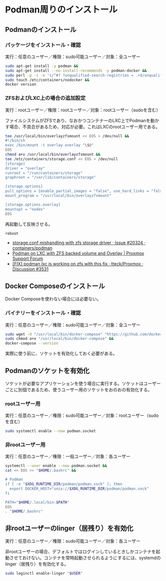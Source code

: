 # Podman周りのインストール
## Podmanのインストール
### パッケージをインストール・確認
実行：任意のユーザー／権限：sudo可能ユーザー／対象：全ユーザー
```bash
sudo apt-get install -y podman &&
sudo apt-get install --no-install-recommends -y podman-docker &&
sudo perl -p -i -e 's/^#? ?unqualified-search-registries = .+$/unqualified-search-registries = ["docker.io"]/g' /etc/containers/registries.conf &&
sudo touch /etc/containers/nodocker &&
docker version
```

### ZFSおよびLXC上の場合の追加設定
実行：rootユーザー／権限：rootユーザー／対象：rootユーザー（sudoを含む）

ファイルシステムがZFSであり、なおかつコンテナーのLXC上でPodmanを動かす場合、不具合があるため、対応が必要。これはLXCのrootユーザー用である。
```bash
tee /usr/local/bin/overlayzfsmount << EOS > /dev/null &&
#!/bin/sh
exec /bin/mount -t overlay overlay "\$@"
EOS
chmod a+x /usr/local/bin/overlayzfsmount &&
tee /etc/containers/storage.conf << EOS > /dev/null
[storage]
driver = "overlay"
runroot = "/run/containers/storage"
graphroot = "/var/lib/containers/storage"

[storage.options]
pull_options = {enable_partial_images = "false", use_hard_links = "false", ostree_repos=""}
mount_program = "/usr/local/bin/overlayzfsmount"

[storage.options.overlay]
mountopt = "nodev"
EOS
```

再起動して反映させる。
```bash
reboot
```
- [storage.conf mishandling with zfs storage driver · Issue #20324 · containers/podman](https://github.com/containers/podman/issues/20324)
- [Podman on LXC with ZFS backed volume and Overlay | Proxmox Support Forum](https://forum.proxmox.com/threads/podman-on-lxc-with-zfs-backed-volume-and-overlay.138722/)
- [\[FIX\] podman lxc is working on zfs with this fix · tteck/Proxmox · Discussion #3531](https://github.com/tteck/Proxmox/discussions/3531)

## Docker Composeのインストール
Docker Composeを使わない場合には必要ない。

### バイナリーをインストール・確認
実行：任意のユーザー／権限：sudo可能ユーザー／対象：全ユーザー
```bash
sudo wget -O "/usr/local/bin/docker-compose" "https://github.com/docker/compose/releases/latest/download/docker-compose-$(uname -s)-$(uname -m)" &&
sudo chmod a+x "/usr/local/bin/docker-compose" &&
docker-compose --version
```
実際に使う前に、ソケットを有効化しておく必要がある。

## Podmanのソケットを有効化
ソケットが必要なアプリケーションを使う場合に実行する。ソケットはユーザーごとに別個であるため、使うユーザー用のソケットをおのおの有効化する。

### rootユーザー用
実行：任意のユーザー／権限：sudo可能ユーザー／対象：rootユーザー（sudoを含む）
```bash
sudo systemctl enable --now podman.socket
```

### 非rootユーザー用
実行：任意のユーザー／権限：一般ユーザー／対象：各ユーザー
```bash
systemctl --user enable --now podman.socket &&
cat << EOS >> "$HOME/.bashrc" &&

# Podman
if [ -e "$XDG_RUNTIME_DIR/podman/podman.sock" ]; then
  export DOCKER_HOST="unix://$XDG_RUNTIME_DIR/podman/podman.sock"
fi

PATH="$HOME/.local/bin:$PATH"
EOS
. "$HOME/.bashrc"
```

## 非rootユーザーのlinger（居残り）を有効化
実行：任意のユーザー／権限：sudo可能ユーザー／対象：各ユーザー

非rootユーザーの場合、デフォルトではログインしているときしかコンテナを起動させておけない。コンテナを常時起動させられるようにするには、systemdのlinger（居残り）を有効化する。
```bash
sudo loginctl enable-linger "$USER"
```
